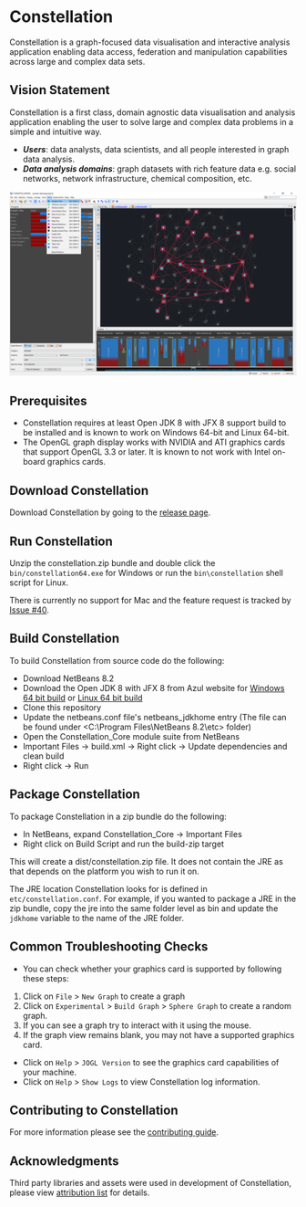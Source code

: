# Constellation
Constellation is a graph-focused data visualisation and interactive analysis application enabling data access, federation and manipulation capabilities across large and complex data sets.

## Vision Statement

Constellation is a first class, domain agnostic data visualisation and analysis application 
enabling the user to solve large and complex data problems in a simple and intuitive way.

* ***Users***: data analysts, data scientists, and all people interested in graph data analysis.
* ***Data analysis domains***: graph datasets with rich feature data e.g. social networks, network infrastructure, chemical composition, etc.

![Constellation Application](docs/screenshot.png)

## Prerequisites

* Constellation requires at least Open JDK 8 with JFX 8 support build to be installed and is known to work on Windows 64-bit and Linux 64-bit.
* The OpenGL graph display works with NVIDIA and ATI graphics cards that support 
OpenGL 3.3 or later. It is known to not work with Intel on-board graphics cards.

## Download Constellation

Download Constellation by going to the [release page](https://github.com/constellation-app/constellation/releases).

## Run Constellation

Unzip the constellation.zip bundle and double click the `bin/constellation64.exe` for Windows or
run the `bin\constellation` shell script for Linux.

There is currently no support for Mac and the feature request is tracked by [Issue #40](https://github.com/constellation-app/constellation/issues/40).

## Build Constellation

To build Constellation from source code do the following:

* Download NetBeans 8.2
* Download the Open JDK 8 with JFX 8 from Azul website for [Windows 64 bit build](https://cdn.azul.com/zulu/bin/zulu8.38.0.13-ca-fx-jdk8.0.212-win_x64.zip) or [Linux 64 bit build](https://cdn.azul.com/zulu/bin/zulu8.33.0.1-ca-fx-jdk8.0.192-linux_x64.tar.gz)
* Clone this repository
* Update the netbeans.conf file's netbeans_jdkhome entry (The file can be found under <C:\Program Files\NetBeans 8.2\etc> folder)
* Open the Constellation_Core module suite from NetBeans
* Important Files -> build.xml -> Right click -> Update dependencies and clean build
* Right click -> Run

## Package Constellation

To package Constellation in a zip bundle do the following:

* In NetBeans, expand Constellation_Core -> Important Files
* Right click on Build Script and run the build-zip target

This will create a dist/constellation.zip file. It does not contain the JRE as 
that depends on the platform you wish to run it on.

The JRE location Constellation looks for is defined in `etc/constellation.conf`.
For example, if you wanted to package a JRE in the zip bundle, copy the jre into 
the same folder level as bin and update the `jdkhome` variable to the name of 
the JRE folder.

## Common Troubleshooting Checks

* You can check whether your graphics card is supported by following these steps:

1. Click on `File` > `New Graph` to create a graph
1. Click on `Experimental` > `Build Graph` > `Sphere Graph` to create a random graph.
1. If you can see a graph try to interact with it using the mouse.
1. If the graph view remains blank, you may not have a supported graphics card.

* Click on `Help` > `JOGL Version` to see the graphics card capabilities of your machine.
* Click on `Help` > `Show Logs` to view Constellation log information.


## Contributing to Constellation

For more information please see the [contributing guide](CONTRIBUTING.md).

## Acknowledgments

Third party libraries and assets were used in development of Constellation, please view [attribution list](ATTRIBUTION.md) for details. 
